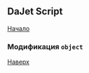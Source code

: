 ## DaJet Script

[Начало](https://github.com/zhichkin/dajet/tree/main/doc/dajet-script/README.md)

### Модификация ```object```



[Наверх](#модификация-object)
